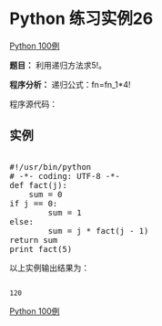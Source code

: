 Python 练习实例26
=============

 [Python 100例](python-100-examples.md)


 **题目：** 利用递归方法求5!。

 **程序分析：** 递归公式：fn=fn\_1*4! 

 程序源代码：

  实例
--

 <pre>

#!/usr/bin/python
# -*- coding: UTF-8 -*-
def fact(j):
    sum = 0
if j == 0:
        sum = 1
else:
        sum = j * fact(j - 1)
return sum
print fact(5)
</pre>

 以上实例输出结果为：


```

120

```

[Python 100例](python-100-examples.md)
